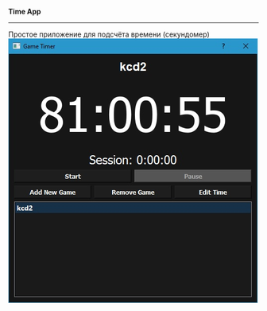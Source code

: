 **Time App**
___
Простое приложение для подсчёта времени (секундомер)  
![enter image description here](https://github.com/gillenormand/TimerApp/blob/main/readme_files/img1.jpg)
